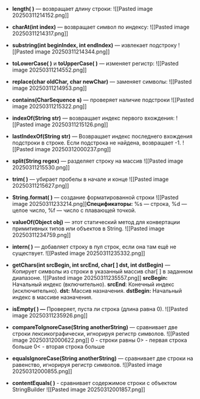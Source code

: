 
- **length( )** — возвращает длину строки:
![[Pasted image 20250311214152.png]]

- **charAt(int index)** — возвращает символ по индексу:
![[Pasted image 20250311214317.png]]

- **substring(int beginIndex, int endIndex)** — извлекает подстроку
![[Pasted image 20250311214344.png]]

- **toLowerCase( )** и **toUpperCase( )** — изменяет регистр:
![[Pasted image 20250311214552.png]]

- **replace(char oldChar, char newChar)** — заменяет символы:
![[Pasted image 20250311214953.png]]

- **contains(CharSequence s)** — проверяет наличие подстроки
![[Pasted image 20250311215322.png]]

- **indexOf(String str)** — возвращает индекс первого вхождения:
![[Pasted image 20250311215126.png]]

- **lastIndexOf(String str)** — Возвращает индекс последнего вхождения подстроки в строке. Если подстрока не найдена, возвращает -1.
![[Pasted image 20250312000237.png]]

- **split(String regex)** — разделяет строку на массив
![[Pasted image 20250311215530.png]]

- **trim( )** — убирает пробелы в начале и конце
![[Pasted image 20250311215627.png]]

- **String.format( )** — создание форматированной строки
![[Pasted image 20250311233214.png]]**Спецификаторы:** %s — строка, %d — целое число, %f — число с плавающей точкой.

- **valueOf(Object obj)** — этот статический метод для конвертации примитивных типов или объектов в String.
![[Pasted image 20250311234759.png]]

- **intern( )** — добавляет строку в пул строк, если она там ещё не существует.
![[Pasted image 20250311235332.png]]

- **getChars(int srcBegin, int srcEnd, char[ ] dst, int dstBegin)** — Копирует символы из строки в указанный массив char[ ] в заданном диапазоне.
![[Pasted image 20250311235557.png]]
**srcBegin:** Начальный индекс (включительно).
**srcEnd**: Конечный индекс (исключительно).
**dst:** Массив назначения.
**dstBegin:** Начальный индекс в массиве назначения.

- **isEmpty( ) —** Проверяет, пуста ли строка (длина равна 0).
![[Pasted image 20250311235926.png]]

- **compareToIgnoreCase(String anotherString)** — сравнивает две строки лексикографически, игнорируя регистр символов.
![[Pasted image 20250312000622.png]]
0 - строки равны
0> - первая строка больше
0< - вторая строка больше

- **equalsIgnoreCase(String anotherString)** — сравнивает две строки на равенство, игнорируя регистр символов.
![[Pasted image 20250312000855.png]]

- **contentEquals( )** - сравнивает содержимое строки с объектом StringBuilder
![[Pasted image 20250312001857.png]]